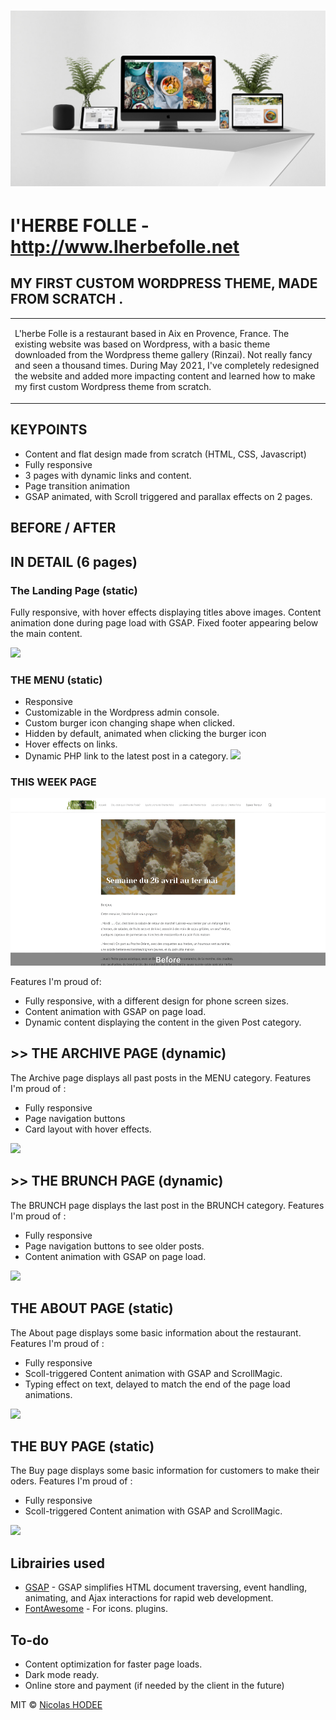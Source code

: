 # ![MOCKUP](./readme_images/mockup.jpg)
# l'HERBE FOLLE - http://www.lherbefolle.net
## MY FIRST CUSTOM WORDPRESS THEME, MADE FROM SCRATCH . 
<table>
<tr>
<td>
  
  L'herbe Folle is a restaurant based in Aix en Provence, France. 
  The existing website was based on Wordpress, with a basic theme downloaded from the Wordpress theme gallery (Rinzai). Not really fancy and seen a thousand times. 
  During May 2021, I've completely redesigned the website and added more impacting content and learned how to make my first custom Wordpress theme from scratch. 
</td>
</tr>
</table>


## KEYPOINTS
- Content and flat design made from scratch (HTML, CSS, Javascript)
- Fully responsive
- 3 pages with dynamic links and content. 
- Page transition animation 
- GSAP animated, with Scroll triggered and parallax effects on 2 pages. 

## BEFORE / AFTER

## IN DETAIL (6 pages)


### The Landing Page (static)
Fully responsive, with hover effects displaying titles above images. Content animation done during page load with GSAP. Fixed footer appearing below the main content. 

![](https://iharsh234.github.io/WebApp/images/demo/web_app_face.JPG)



### THE MENU (static)
- Responsive
- Customizable in the Wordpress admin console. 
- Custom burger icon changing shape when clicked. 
- Hidden by default, animated when clicking the burger icon
- Hover effects on links. 
- Dynamic PHP link to the latest post in a category. 
![](https://iharsh234.github.io/WebApp/images/demo/demo_query.JPG)



### THIS WEEK PAGE 

![Before-After](./readme_images/thisweek-before-after.gif)

Features I'm proud of: 
- Fully responsive, with a different design for phone screen sizes. 
- Content animation with GSAP on page load. 
- Dynamic content displaying the content in the given Post category. 





## >> THE ARCHIVE PAGE (dynamic)
The Archive page displays all past posts in the MENU category. 
Features I'm proud of : 
- Fully responsive
- Page navigation buttons
- Card layout with hover effects. 

![](https://iharsh234.github.io/WebApp/images/demo/mobile.png)



## >> THE BRUNCH PAGE (dynamic)
The BRUNCH page displays the last post in the BRUNCH category. 
Features I'm proud of : 
- Fully responsive
- Page navigation buttons to see older posts. 
- Content animation with GSAP on page load. 

![](https://iharsh234.github.io/WebApp/images/demo/mobile.png)



## THE ABOUT PAGE (static)
The About page displays some basic information about the restaurant. 
Features I'm proud of : 
- Fully responsive
- Scoll-triggered Content animation with GSAP and ScrollMagic. 
- Typing effect on text, delayed to match the end of the page load animations. 

![](https://iharsh234.github.io/WebApp/images/demo/mobile.png)

## THE BUY PAGE (static)
The Buy page displays some basic information for customers to make their oders. 
Features I'm proud of : 
- Fully responsive
- Scoll-triggered Content animation with GSAP and ScrollMagic. 

![](https://iharsh234.github.io/WebApp/images/demo/mobile.png)

## Librairies used 

- [GSAP](http://www.w3schools.com/jquery/jquery_ref_ajax.asp) - GSAP simplifies HTML document traversing, event handling, animating, and Ajax interactions for rapid web development.
- [FontAwesome](https://developers.google.com/chart/interactive/docs/quick_start) - For icons.
plugins.

## To-do
- Content optimization for faster page loads. 
- Dark mode ready.  
- Online store and payment (if needed by the client in the future)

MIT © [Nicolas HODEE ](https://github.com/iharsh234)

